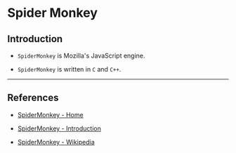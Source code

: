 # Spider Monkey

## Introduction

* `SpiderMonkey` is Mozilla's JavaScript engine.

* `SpiderMonkey` is written in `C` and `C++`.

---

## References

* [SpiderMonkey - Home](https://developer.mozilla.org/en-US/docs/Mozilla/Projects/SpiderMonkey)

* [SpiderMonkey - Introduction](https://wiki.mozilla.org/JavaScript:New_to_SpiderMonkey)

* [SpiderMonkey - Wikipedia](https://en.wikipedia.org/wiki/SpiderMonkey)